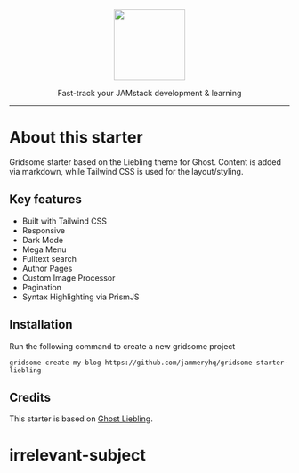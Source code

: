<div align="center">

<a href="https://www.jammeryhq.com" title="JammeryHQ" target="_blank">

  <img src="https://jammeryhq.com/jammeryhq.png" width="128" />
  
</a>

<p>
Fast-track your JAMstack development & learning
</p>
</div>

<hr />

# About this starter

Gridsome starter based on the Liebling theme for Ghost. Content is added via markdown, while Tailwind CSS is used for the layout/styling.

## Key features

* Built with Tailwind CSS
* Responsive 
* Dark Mode
* Mega Menu
* Fulltext search
* Author Pages
* Custom Image Processor 
* Pagination
* Syntax Highlighting via PrismJS

## Installation

Run the following command to create a new gridsome project 

```
gridsome create my-blog https://github.com/jammeryhq/gridsome-starter-liebling
```

## Credits

This starter is based on [Ghost Liebling](https://github.com/eddiesigner/liebling).
# irrelevant-subject
